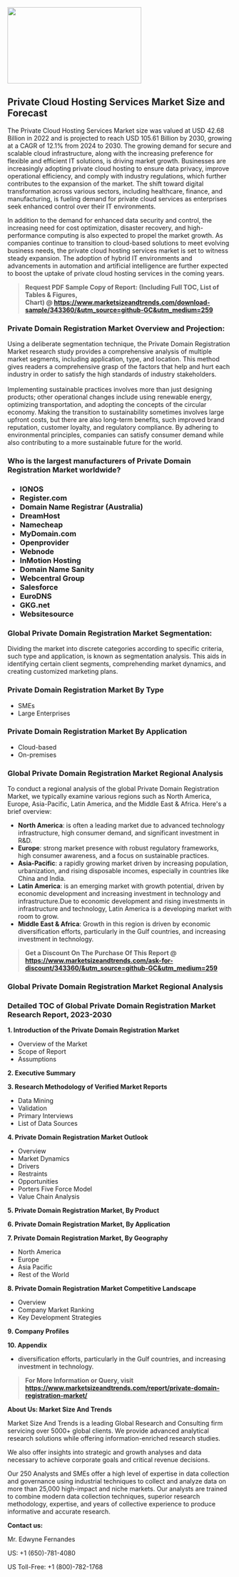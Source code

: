 <p><img class="alignnone size-medium wp-image-20088" src="https://ffe5etoiles.com/wp-content/uploads/2024/12/MST1-300x171.png" alt="" width="300" height="171" /></p><h2>Private Cloud Hosting Services Market Size and Forecast</h2><p>The Private Cloud Hosting Services Market size was valued at USD 42.68 Billion in 2022 and is projected to reach USD 105.61 Billion by 2030, growing at a CAGR of 12.1% from 2024 to 2030. The growing demand for secure and scalable cloud infrastructure, along with the increasing preference for flexible and efficient IT solutions, is driving market growth. Businesses are increasingly adopting private cloud hosting to ensure data privacy, improve operational efficiency, and comply with industry regulations, which further contributes to the expansion of the market. The shift toward digital transformation across various sectors, including healthcare, finance, and manufacturing, is fueling demand for private cloud services as enterprises seek enhanced control over their IT environments.</p><p>In addition to the demand for enhanced data security and control, the increasing need for cost optimization, disaster recovery, and high-performance computing is also expected to propel the market growth. As companies continue to transition to cloud-based solutions to meet evolving business needs, the private cloud hosting services market is set to witness steady expansion. The adoption of hybrid IT environments and advancements in automation and artificial intelligence are further expected to boost the uptake of private cloud hosting services in the coming years.</p></p><blockquote id="" class=""><strong>Request PDF Sample Copy of Report: (Including Full TOC, List of Tables &amp; Figures, Chart)&nbsp;@&nbsp;<strong><a href="https://www.marketsizeandtrends.com/download-sample/343360/&utm_source=github-GC&utm_medium=259" target="_blank">https://www.marketsizeandtrends.com/download-sample/343360/&utm_source=github-GC&utm_medium=259</a></strong></strong></blockquote><h3 id="" class="">Private Domain Registration Market&nbsp;Overview and Projection:</h3><p id="" class="">Using a deliberate segmentation technique, the Private Domain Registration Market research study provides a comprehensive analysis of multiple market segments, including application, type, and location. This method gives readers a comprehensive grasp of the factors that help and hurt each industry in order to satisfy the high standards of industry stakeholders. <br /> <br />Implementing sustainable practices involves more than just designing products; other operational changes include using renewable energy, optimizing transportation, and adopting the concepts of the circular economy. Making the transition to sustainability sometimes involves large upfront costs, but there are also long-term benefits, such improved brand reputation, customer loyalty, and regulatory compliance. By adhering to environmental principles, companies can satisfy consumer demand while also contributing to a more sustainable future for the world.</p><h3 id="" class="">Who is the largest manufacturers of&nbsp;Private Domain Registration Market worldwide?</h3><h3 class=""><p><ul><li>IONOS </li><li> Register.com </li><li> Domain Name Registrar (Australia) </li><li> DreamHost </li><li> Namecheap </li><li> MyDomain.com </li><li> Openprovider </li><li> Webnode </li><li> InMotion Hosting </li><li> Domain Name Sanity </li><li> Webcentral Group </li><li> Salesforce </li><li> EuroDNS </li><li> GKG.net </li><li> Websitesource</li></ul></p></h3><h3 id="" class="">Global&nbsp;Private Domain Registration Market Segmentation:</h3><p id="" class="">Dividing the market into discrete categories according to specific criteria, such type and application, is known as segmentation analysis. This aids in identifying certain client segments, comprehending market dynamics, and creating customized marketing plans.</p><h3 id="" class="">Private Domain Registration Market&nbsp;By Type</h3><p><p><ul><li>SMEs</li><li> Large Enterprises</p></li></ul></p></p><h3 id="" class="">Private Domain Registration Market&nbsp;By Application</h3><p class=""><p><ul><li>Cloud-based</li><li> On-premises</li></ul></p></p><h3 id="" class="">Global Private Domain Registration Market Regional Analysis</h3><p id="" class="">To conduct a regional analysis of the global Private Domain Registration Market, we typically examine various regions such as North America, Europe, Asia-Pacific, Latin America, and the Middle East &amp; Africa. Here's a brief overview:</p><ul><li><strong>North America</strong>: is often a leading market due to advanced technology infrastructure, high consumer demand, and significant investment in R&amp;D.</li><li><strong>Europe</strong>: strong market presence with robust regulatory frameworks, high consumer awareness, and a focus on sustainable practices.</li><li><strong>Asia-Pacific</strong>: a rapidly growing market driven by increasing population, urbanization, and rising disposable incomes, especially in countries like China and India.</li><li><strong>Latin America</strong>: is an emerging market with growth potential, driven by economic development and increasing investment in technology and infrastructure.Due to economic development and rising investments in infrastructure and technology, Latin America is a developing market with room to grow.</li><li><strong>Middle East &amp; Africa</strong>: Growth in this region is driven by economic diversification efforts, particularly in the Gulf countries, and increasing investment in technology.</li></ul><blockquote id="" class=""><strong>Get a Discount On The Purchase Of This Report @ <strong><a href="https://www.marketsizeandtrends.com/ask-for-discount/343360/&utm_source=github-GC&utm_medium=259" target="_blank">https://www.marketsizeandtrends.com/ask-for-discount/343360/&utm_source=github-GC&utm_medium=259</a></strong></strong></blockquote><h3 id="" class="">Global Private Domain Registration Market Regional Analysis</h3><h3 id="" class="">Detailed TOC of Global Private Domain Registration Market Research Report, 2023-2030</h3><p id="" class=""><strong>1. Introduction of the Private Domain Registration Market</strong></p><ul><li>Overview of the Market</li><li>Scope of Report</li><li>Assumptions</li></ul><p id="" class=""><strong>2. Executive Summary</strong></p><p id="" class=""><strong>3. Research Methodology of Verified Market Reports</strong></p><ul><li>Data Mining</li><li>Validation</li><li>Primary Interviews</li><li>List of Data Sources</li></ul><p id="" class=""><strong>4. Private Domain Registration Market Outlook</strong></p><ul><li>Overview</li><li>Market Dynamics</li><li>Drivers</li><li>Restraints</li><li>Opportunities</li><li>Porters Five Force Model</li><li>Value Chain Analysis</li></ul><p id="" class=""><strong>5. Private Domain Registration Market, By Product</strong></p><p id="" class=""><strong>6. Private Domain Registration Market, By Application</strong></p><p id="" class=""><strong>7. Private Domain Registration Market, By Geography</strong></p><ul><li>North America</li><li>Europe</li><li>Asia Pacific</li><li>Rest of the World</li></ul><p id="" class=""><strong>8. Private Domain Registration Market Competitive Landscape</strong></p><ul><li>Overview</li><li>Company Market Ranking</li><li>Key Development Strategies</li></ul><p id="" class=""><strong>9. Company Profiles</strong></p><p id="" class=""><strong>10. Appendix</strong></p><ul><li>diversification efforts, particularly in the Gulf countries, and increasing investment in technology.</li></ul><blockquote id="" class=""><strong>For More Information or Query, visit <strong><strong><a href="https://www.marketsizeandtrends.com/report/private-domain-registration-market/" target="_blank">https://www.marketsizeandtrends.com/report/private-domain-registration-market/</a></strong></strong></strong></blockquote><p id="" class=""><strong>About Us: Market Size And Trends</strong></p><p id="" class="">Market Size And Trends is a leading Global Research and Consulting firm servicing over 5000+ global clients. We provide advanced analytical research solutions while offering information-enriched research studies.</p><p id="" class="">We also offer insights into strategic and growth analyses and data necessary to achieve corporate goals and critical revenue decisions.</p><p id="" class="">Our 250 Analysts and SMEs offer a high level of expertise in data collection and governance using industrial techniques to collect and analyze data on more than 25,000 high-impact and niche markets. Our analysts are trained to combine modern data collection techniques, superior research methodology, expertise, and years of collective experience to produce informative and accurate research.</p><p id="" class=""><strong>Contact us:</strong></p><p id="" class="">Mr. Edwyne Fernandes</p><p id="" class="">US: +1 (650)-781-4080</p><p id="" class="">US Toll-Free: +1 (800)-782-1768</p>
